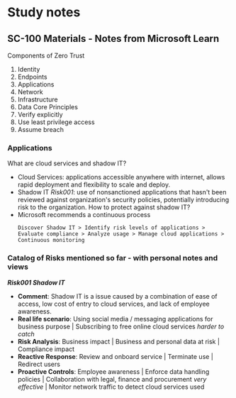 # Study notes
## SC-100 Materials - Notes from Microsoft Learn
Components of Zero Trust
1. Identity
2. Endpoints
3. Applications
4. Network
5. Infrastructure
6. Data
Core Principles
1. Verify explicitly
2. Use least privilege access
3. Assume breach

### Applications
What are cloud services and shadow IT?
- Cloud Services: applications accessible anywhere with internet, allows rapid deployment and flexibility to scale and deploy.
- Shadow IT *Risk001*: use of nonsanctioned applications that hasn't been reviewed against organization's security policies, potentially introducing risk to the organization.
How to protect against shadow IT?
- Microsoft recommends a continuous process
  ```
  Discover Shadow IT > Identify risk levels of applications > Evaluate compliance > Analyze usage > Manage cloud applications > Continuous monitoring
  ```

### Catalog of Risks mentioned so far - with personal notes and views
***Risk001 Shadow IT***  
  - __Comment__: Shadow IT is a issue caused by a combination of ease of access, low cost of entry to cloud services, and lack of employee awareness.  
  - __Real life scenario__: Using social media / messaging applications for business purpose | Subscribing to free online cloud services *harder to catch*  
  - __Risk Analysis__: Business impact | Business and personal data at risk | Compliance impact  
  - __Reactive Response__: Review and onboard service | Terminate use | Redirect users   
  - __Proactive Controls__: Employee awareness | Enforce data handling policies | Collaboration with legal, finance and procurement *very effective* | Monitor network traffic to detect cloud services used
